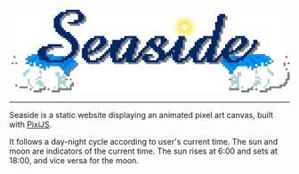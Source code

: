 <p align="center">
    <a href="https://clau555.github.io/seaside/"><img src="assets/title.png" alt="title" /></a>
</p>

---

Seaside is a static website displaying an animated pixel art canvas, built with [PixiJS](https://github.com/pixijs/pixijs).

It follows a day-night cycle according to user's current time.
The sun and moon are indicators of the current time.
The sun rises at 6:00 and sets at 18:00, and vice versa for the moon.

